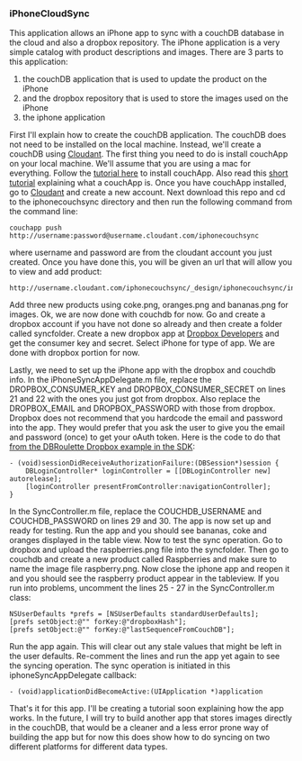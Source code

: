 ### iPhoneCloudSync

This application allows an iPhone app to sync with a couchDB database in the cloud and also a dropbox repository. The iPhone application is a very simple catalog with product descriptions and images. There are 3 parts to this application: 

1. the couchDB application that is used to update the product on the iPhone
2. and the dropbox repository that is used to store the images used on the iPhone
3. the iphone application

First I'll explain how to create the couchDB application. The couchDB does not need to be installed on the local machine. Instead, we'll create a couchDB using [Cloudant](http://www.cloudant.com). The first thing you need to do is install couchApp on your local machine. We'll assume that you are using a mac for everything. Follow the [tutorial here](http://benoitc.github.com/couchapp/download.html) to install couchApp. Also read this [short tutorial](http://benoitc.github.com/couchapp/getting_started.html) explaining what a couchApp is. Once you have couchApp installed, go to [Cloudant](http://www.cloudant.com) and create a new account. Next download this repo and cd to the iphonecouchsync directory and then run the following command from the command line:

    couchapp push http://username:password@username.cloudant.com/iphonecouchsync

where username and password are from the cloudant account you just created. Once you have done this, you will be given an url that will allow you to view and add product:

    http://username.cloudant.com/iphonecouchsync/_design/iphonecouchsync/index.html

Add three new products using coke.png, oranges.png and bananas.png for images. Ok, we are now done with couchdb for now. Go and create a dropbox account if you have not done so already and then create a folder called syncfolder. Create a new dropbox app at [Dropbox Developers](https://www.dropbox.com/developers/apps) and get the consumer key and secret. Select iPhone for type of app. We are done with dropbox portion for now.

Lastly, we need to set up the iPhone app with the dropbox and couchdb info. In the iPhoneSyncAppDelegate.m file, replace the DROPBOX_CONSUMER_KEY and DROPBOX_CONSUMER_SECRET on lines 21 and 22 with the ones you just got from dropbox. Also replace the DROPBOX_EMAIL and DROPBOX_PASSWORD with those from dropbox. Dropbox does not recommend that you hardcode the email and password into the app. They would prefer that you ask the user to give you the email and password (once) to get your oAuth token. Here is the code to do that [from the DBRoulette Dropbox example in the SDK](https://www.dropbox.com/developers/releases):

    - (void)sessionDidReceiveAuthorizationFailure:(DBSession*)session {
	    DBLoginController* loginController = [[DBLoginController new] autorelease];
	    [loginController presentFromController:navigationController];
    }

In the SyncController.m file, replace the COUCHDB_USERNAME and COUCHDB_PASSWORD on lines 29 and 30. The app is now set up and ready for testing. Run the app and you should see bananas, coke and oranges displayed in the table view. Now to test the sync operation. Go to dropbox and upload the raspberries.png file into the syncfolder. Then go to couchdb and create a new product called Raspberries and make sure to name the image file raspberry.png. Now close the iphone app and reopen it and you should see the raspberry product appear in the tableview. If you run into problems, uncomment the lines 25 - 27 in the SyncController.m class: 

    NSUserDefaults *prefs = [NSUserDefaults standardUserDefaults];
    [prefs setObject:@"" forKey:@"dropboxHash"];
    [prefs setObject:@"" forKey:@"lastSequenceFromCouchDB"];

Run the app again. This will clear out any stale values that might be left in the user defaults. Re-comment the lines and run the app yet again to see the syncing operation. The sync operation is initiated in this iphoneSyncAppDelegate callback:

    - (void)applicationDidBecomeActive:(UIApplication *)application 

That's it for this app. I'll be creating a tutorial soon explaining how the app works. In the future, I will try to build another app that stores images directly in the couchDB, that would be a cleaner and a less error prone way of building the app but for now this does show how to do syncing on two different platforms for different data types.


